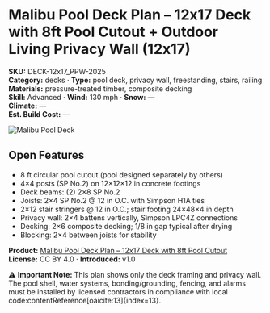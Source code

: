 # Malibu Pool Deck Plan – 12x17 Deck with 8ft Pool Cutout + Outdoor Living Privacy Wall (12x17)
**SKU:** DECK-12x17_PPW-2025  
**Category:** decks · **Type:** pool deck, privacy wall, freestanding, stairs, railing  
**Materials:** pressure-treated timber, composite decking  
**Skill:** Advanced · **Wind:** 130 mph · **Snow:** —  
**Climate:** —  
**Est. Build Cost:** —

![Malibu Pool Deck](https://i.etsystatic.com/59867749/r/il/df966a/7142067873/il_fullxfull.7142067873_qp3q.jpg)

## Open Features
- 8 ft circular pool cutout (pool designed separately by others)
- 4×4 posts (SP No.2) on 12×12×12 in concrete footings
- Deck beams: (2) 2×8 SP No.2
- Joists: 2×4 SP No.2 @ 12 in O.C. with Simpson H1A ties
- 2×12 stair stringers @ 12 in O.C.; stair footing 24×48×4 in depth
- Privacy wall: 2×4 battens vertically, Simpson LPC4Z connections
- Decking: 2×6 composite decking; 1/8 in gap typical after drying
- Blocking: 2×4 between joists for stability

**Product:** [Malibu Pool Deck Plan – 12x17 Deck with 8ft Pool Cutout](https://bamboodesigns.shop/products/malibu-pool-deck-plan-12x17-deck-with-8ft-pool-cutout)  
**License:** CC BY 4.0 · **Introduced:** v1.0  

⚠️ **Important Note:** This plan shows only the deck framing and privacy wall. The pool shell, water systems, bonding/grounding, fencing, and alarms must be installed by licensed contractors in compliance with local code:contentReference[oaicite:13]{index=13}.  
